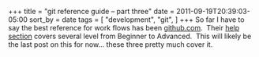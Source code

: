+++
title = "git reference guide – part three"
date = 2011-09-19T20:39:03-05:00
sort_by = date
tags = [
  "development",
  "git",
]
+++
So far I have to say the best reference for work flows has been [github.com](http://github.com "GitHub").  Their [help section](http://help.github.com/ "GitHub Help Center") covers several level from Beginner to Advanced.  This will likely be the last post on this for now... these three pretty much cover it.
